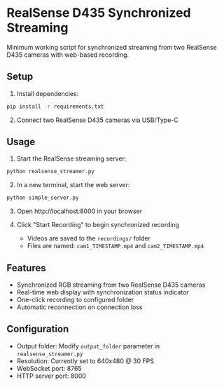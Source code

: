 # RealSense D435 Synchronized Streaming

Minimum working script for synchronized streaming from two RealSense D435 cameras with web-based recording.

## Setup

1. Install dependencies:
```bash
pip install -r requirements.txt
```

2. Connect two RealSense D435 cameras via USB/Type-C

## Usage

1. Start the RealSense streaming server:
```bash
python realsense_streamer.py
```

2. In a new terminal, start the web server:
```bash
python simple_server.py
```

3. Open http://localhost:8000 in your browser

4. Click "Start Recording" to begin synchronized recording
   - Videos are saved to the `recordings/` folder
   - Files are named: `cam1_TIMESTAMP.mp4` and `cam2_TIMESTAMP.mp4`

## Features

- Synchronized RGB streaming from two RealSense D435 cameras
- Real-time web display with synchronization status indicator
- One-click recording to configured folder
- Automatic reconnection on connection loss

## Configuration

- Output folder: Modify `output_folder` parameter in `realsense_streamer.py`
- Resolution: Currently set to 640x480 @ 30 FPS
- WebSocket port: 8765
- HTTP server port: 8000